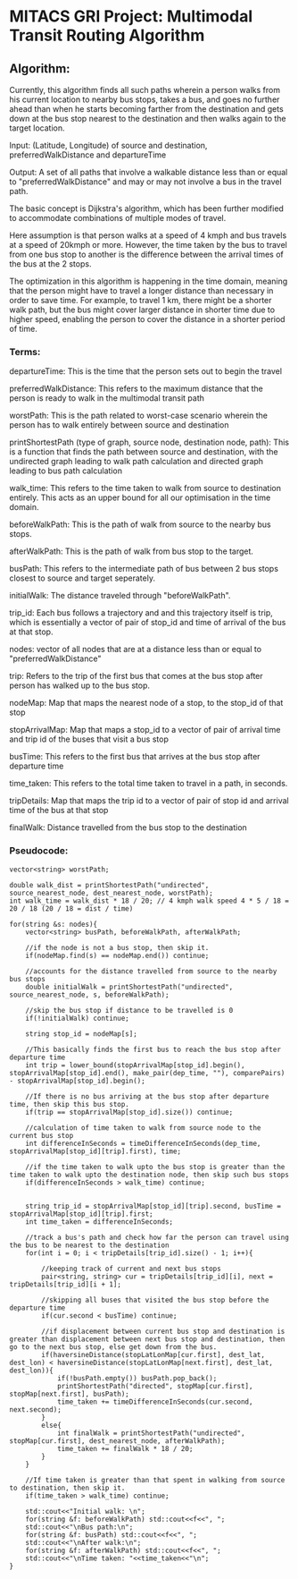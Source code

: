 
#  MITACS GRI Project: Multimodal Transit Routing Algorithm

## Algorithm:

Currently, this algorithm finds all such paths wherein a person walks from his current location to nearby bus stops, takes a bus, and goes no further ahead than when he starts becoming farther from the destination and gets down at the bus stop nearest to the destination and then walks again to the target location.

Input: (Latitude, Longitude) of source and destination, preferredWalkDistance and departureTime

Output: A set of all paths that involve a walkable distance less than or equal to "preferredWalkDistance" and may or may not involve a bus in the travel path.

The basic concept is Dijkstra's algorithm, which has been further modified to accommodate combinations of multiple modes of travel.

Here assumption is that person walks at a speed of 4 kmph and bus travels at a speed of 20kmph or more. However, the time taken by the bus to travel from one bus stop to another is the difference between the arrival times of the bus at the 2 stops.

The optimization in this algorithm is happening in the time domain, meaning that the person might have to travel a longer distance than necessary in order to save time. For example, to travel 1 km, there might be a shorter walk path, but the bus might cover larger distance in shorter time due to higher speed, enabling the person to cover the distance in a shorter period of time.

### Terms: 

departureTime: This is the time that the person sets out to begin the travel

preferredWalkDistance: This refers to the maximum distance that the person is ready to walk in the multimodal transit path

worstPath: This is the path related to worst-case scenario wherein the person has to walk entirely between source and destination

printShortestPath (type of graph, source node, destination node, path): This is a function that finds the path between source and destination, with the undirected graph leading to walk path calculation and directed graph leading to bus path calculation

walk_time: This refers to the time taken to walk from source to destination entirely. This acts as an upper bound for all our optimisation in the time domain.

beforeWalkPath: This is the path of walk from source to the nearby bus stops.

afterWalkPath: This is the path of walk from bus stop to the target.

busPath: This refers to the intermediate path of bus between 2 bus stops closest to source and target seperately.

initialWalk: The distance traveled through "beforeWalkPath".

trip_id: Each bus follows a trajectory and and this trajectory itself is trip, which is essentially a vector of pair of stop_id and time of arrival of the bus at that stop.

nodes: vector of all nodes that are at a distance less than or equal to "preferredWalkDistance"

trip: Refers to the trip of the first bus that comes at the bus stop after person has walked up to the bus stop.

nodeMap: Map that maps the nearest node of a stop, to the stop_id of that stop

stopArrivalMap: Map that maps a stop_id to a vector of pair of arrival time and trip id of the buses that visit a bus stop

busTime: This refers to the first bus that arrives at the bus stop after departure time

time_taken: This refers to the total time taken to travel in a path, in seconds.

tripDetails: Map that maps the trip id to a vector of pair of stop id and arrival time of the bus at that stop

finalWalk: Distance travelled from the bus stop to the destination

### Pseudocode:

    vector<string> worstPath;

    double walk_dist = printShortestPath("undirected", source_nearest_node, dest_nearest_node, worstPath);
    int walk_time = walk_dist * 18 / 20; // 4 kmph walk speed 4 * 5 / 18 = 20 / 18 (20 / 18 = dist / time)

    for(string &s: nodes){
        vector<string> busPath, beforeWalkPath, afterWalkPath;

        //if the node is not a bus stop, then skip it.
        if(nodeMap.find(s) == nodeMap.end()) continue;

        //accounts for the distance travelled from source to the nearby bus stops
        double initialWalk = printShortestPath("undirected", source_nearest_node, s, beforeWalkPath);

        //skip the bus stop if distance to be travelled is 0
        if(!initialWalk) continue;
        
        string stop_id = nodeMap[s];

        //This basically finds the first bus to reach the bus stop after departure time
        int trip = lower_bound(stopArrivalMap[stop_id].begin(), stopArrivalMap[stop_id].end(), make_pair(dep_time, ""), comparePairs) - stopArrivalMap[stop_id].begin();

        //If there is no bus arriving at the bus stop after departure time, then skip this bus stop.
        if(trip == stopArrivalMap[stop_id].size()) continue;

        //calculation of time taken to walk from source node to the current bus stop
        int differenceInSeconds = timeDifferenceInSeconds(dep_time, stopArrivalMap[stop_id][trip].first), time;

        //if the time taken to walk upto the bus stop is greater than the time taken to walk upto the destination node, then skip such bus stops
        if(differenceInSeconds > walk_time) continue;

        
        string trip_id = stopArrivalMap[stop_id][trip].second, busTime = stopArrivalMap[stop_id][trip].first;
        int time_taken = differenceInSeconds;

        //track a bus's path and check how far the person can travel using the bus to be nearest to the destination
        for(int i = 0; i < tripDetails[trip_id].size() - 1; i++){

            //keeping track of current and next bus stops
            pair<string, string> cur = tripDetails[trip_id][i], next = tripDetails[trip_id][i + 1];

            //skipping all buses that visited the bus stop before the departure time
            if(cur.second < busTime) continue;

            //if displacement between current bus stop and destination is greater than displacement between next bus stop and destination, then go to the next bus stop, else get down from the bus.
            if(haversineDistance(stopLatLonMap[cur.first], dest_lat, dest_lon) < haversineDistance(stopLatLonMap[next.first], dest_lat, dest_lon)){
                if(!busPath.empty()) busPath.pop_back();
                printShortestPath("directed", stopMap[cur.first], stopMap[next.first], busPath);
                time_taken += timeDifferenceInSeconds(cur.second, next.second);
            }
            else{
                int finalWalk = printShortestPath("undirected", stopMap[cur.first], dest_nearest_node, afterWalkPath);
                time_taken += finalWalk * 18 / 20;
            }
        }

        //If time taken is greater than that spent in walking from source to destination, then skip it.
        if(time_taken > walk_time) continue;

        std::cout<<"Initial walk: \n";
        for(string &f: beforeWalkPath) std::cout<<f<<", ";
        std::cout<<"\nBus path:\n";
        for(string &f: busPath) std::cout<<f<<", ";
        std::cout<<"\nAfter walk:\n";
        for(string &f: afterWalkPath) std::cout<<f<<", ";
        std::cout<<"\nTime taken: "<<time_taken<<"\n";
    }
